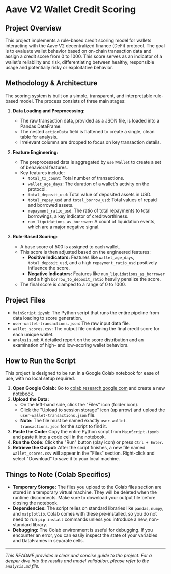 # Aave V2 Wallet Credit Scoring

## Project Overview

This project implements a rule-based credit scoring model for wallets interacting with the Aave V2 decentralized finance (DeFi) protocol. The goal is to evaluate wallet behavior based on on-chain transaction data and assign a credit score from 0 to 1000. This score serves as an indicator of a wallet's reliability and risk, differentiating between healthy, responsible usage and potentially risky or exploitative behavior.

## Methodology & Architecture

The scoring system is built on a simple, transparent, and interpretable rule-based model. The process consists of three main stages:

1.  **Data Loading and Preprocessing:**
    * The raw transaction data, provided as a JSON file, is loaded into a Pandas DataFrame.
    * The nested `actionData` field is flattened to create a single, clean table for analysis.
    * Irrelevant columns are dropped to focus on key transaction details.

2.  **Feature Engineering:**
    * The preprocessed data is aggregated by `userWallet` to create a set of behavioral features.
    * Key features include:
        * `total_tx_count`: Total number of transactions.
        * `wallet_age_days`: The duration of a wallet's activity on the protocol.
        * `total_deposit_usd`: Total value of deposited assets in USD.
        * `total_repay_usd` and `total_borrow_usd`: Total values of repaid and borrowed assets.
        * `repayment_ratio_usd`: The ratio of total repayments to total borrowings, a key indicator of creditworthiness.
        * `num_liquidations_as_borrower`: A count of liquidation events, which are a major negative signal.

3.  **Rule-Based Scoring:**
    * A base score of 500 is assigned to each wallet.
    * This score is then adjusted based on the engineered features:
        * **Positive Indicators:** Features like `wallet_age_days`, `total_deposit_usd`, and a high `repayment_ratio_usd` positively influence the score.
        * **Negative Indicators:** Features like `num_liquidations_as_borrower` and a high `borrow_to_deposit_ratio` heavily penalize the score.
    * The final score is clamped to a range of 0 to 1000.

## Project Files

* `MainScript.ipynb`: The Python script that runs the entire pipeline from data loading to score generation.
* `user-wallet-transactions.json`: The raw input data file.
* `wallet_scores.csv`: The output file containing the final credit score for each unique wallet.
* `analysis.md`: A detailed report on the score distribution and an examination of high- and low-scoring wallet behaviors.

## How to Run the Script

This project is designed to be run in a Google Colab notebook for ease of use, with no local setup required.

1.  **Open Google Colab:** Go to [colab.research.google.com](https://colab.research.google.com/) and create a new notebook.
2.  **Upload the Data:**
    * On the left-hand side, click the "Files" icon (folder icon).
    * Click the "Upload to session storage" icon (up arrow) and upload the `user-wallet-transactions.json` file.
    * **Note:** The file must be named exactly `user-wallet-transactions.json` for the script to find it.
3.  **Paste the Code:** Copy the entire Python script from `MainScript.ipynb` and paste it into a code cell in the notebook.
4.  **Run the Code:** Click the "Run" button (play icon) or press `Ctrl + Enter`.
5.  **Retrieve the Output:** After the script finishes, a new file named `wallet_scores.csv` will appear in the "Files" section. Right-click and select "Download" to save it to your local machine.

## Things to Note (Colab Specifics)

* **Temporary Storage:** The files you upload to the Colab files section are stored in a temporary virtual machine. They will be deleted when the runtime disconnects. Make sure to download your output file before closing the notebook.
* **Dependencies:** The script relies on standard libraries like `pandas`, `numpy`, and `matplotlib`. Colab comes with these pre-installed, so you do not need to run `pip install` commands unless you introduce a new, non-standard library.
* **Debugging:** The Colab environment is useful for debugging. If you encounter an error, you can easily inspect the state of your variables and DataFrames in separate cells.

---
_This README provides a clear and concise guide to the project. For a deeper dive into the results and model validation, please refer to the `analysis.md` file._